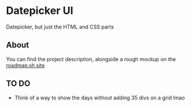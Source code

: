 # Datepicker UI
Datepicker, but just the HTML and CSS parts

## About
You can find the project description, alongside a rough mockup on the [roadmap.sh site](https://roadmap.sh/projects/datepicker-ui "Create a Datepicker UI...")

## TO DO
- Think of a way to show the days without adding 35 divs on a grid lmao

